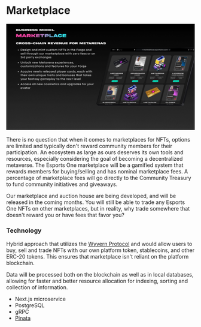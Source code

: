 # Marketplace

![](../.gitbook/assets/Marketplace.png)

There is no question that when it comes to marketplaces for NFTs, options are limited and typically don't reward community members for their participation. An ecosystem as large as ours deserves its own tools and resources, especially considering the goal of becoming a decentralized metaverse. The Esports One marketplace will be a gamified system that rewards members for buying/selling and has nominal marketplace fees. A percentage of marketplace fees will go directly to the Community Treasury to fund community initiatives and giveaways.

Our marketplace and auction house are being developed, and will be released in the coming months. You will still be able to trade any Esports One NFTs on other marketplaces, but in reality, why trade somewhere that doesn't reward you or have fees that favor you?

### Technology

Hybrid approach that utilizes the [Wyvern Protocol](https://wyvernprotocol.com/) and would allow users to buy, sell and trade NFTs with our own platform token, stablecoins, and other ERC-20 tokens. This ensures that marketplace isn't reliant on the platform blockchain.

Data will be processed both on the blockchain as well as in local databases, allowing for faster and better resource allocation for indexing, sorting and collection of information.

* Next.js microservice
* PostgreSQL
* gRPC
* [Pinata](https://pinata.cloud)

